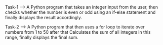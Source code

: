 Task-1 --> A Python program that takes an integer input from the user, then checks whether the number is even or odd using an if-else statement and finally displays the result accordingly.

Task-2 --> A Python program that then uses a for loop to iterate over numbers from 1 to 50 after that Calculates the sum of all integers in this range, finally displays the final sum.
